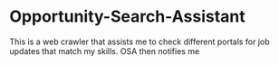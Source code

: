 # Opportunity-Search-Assistant
This is a web crawler that assists me to check different portals for job updates that match my skills. OSA then notifies me
